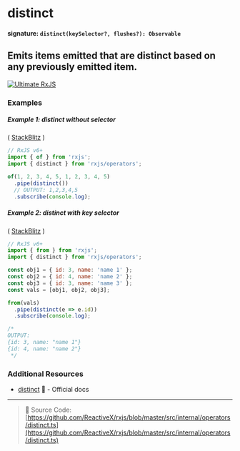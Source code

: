 # distinct

#### signature: `distinct(keySelector?, flushes?): Observable`

## Emits items emitted that are distinct based on any previously emitted item.

[![Ultimate RxJS](https://ultimatecourses.com/static/banners/banner-rxjs.svg 'Ultimate RxJS')](https://ultimatecourses.com/courses/rxjs?ref=4)

### Examples

##### Example 1: distinct without selector

(
[StackBlitz](https://stackblitz.com/edit/rxjs-distinct-example-wphfch?file=index.ts&devtoolsheight=100)
)

```js
// RxJS v6+
import { of } from 'rxjs';
import { distinct } from 'rxjs/operators';

of(1, 2, 3, 4, 5, 1, 2, 3, 4, 5)
  .pipe(distinct())
  // OUTPUT: 1,2,3,4,5
  .subscribe(console.log);
```

##### Example 2: distinct with key selector

(
[StackBlitz](https://stackblitz.com/edit/rxjs-distinct-example?file=index.ts&devtoolsheight=100)
)

```js
// RxJS v6+
import { from } from 'rxjs';
import { distinct } from 'rxjs/operators';

const obj1 = { id: 3, name: 'name 1' };
const obj2 = { id: 4, name: 'name 2' };
const obj3 = { id: 3, name: 'name 3' };
const vals = [obj1, obj2, obj3];

from(vals)
  .pipe(distinct(e => e.id))
  .subscribe(console.log);

/*
OUTPUT:
{id: 3, name: "name 1"}
{id: 4, name: "name 2"}
 */
```

### Additional Resources

- [distinct](https://rxjs.dev/api/operators/distinct) 📰 - Official docs

---

> 📁 Source Code:
> [https://github.com/ReactiveX/rxjs/blob/master/src/internal/operators/distinct.ts](https://github.com/ReactiveX/rxjs/blob/master/src/internal/operators/distinct.ts)
